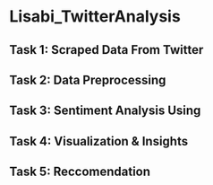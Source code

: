 # Lisabi_TwitterAnalysis

## Task 1: Scraped Data From Twitter
## Task 2: Data Preprocessing
## Task 3: Sentiment Analysis Using
## Task 4: Visualization & Insights
## Task 5: Reccomendation
